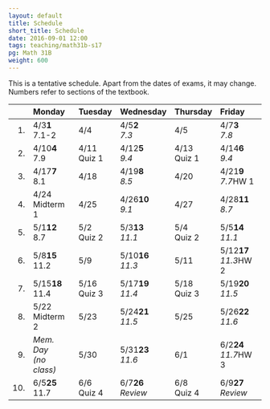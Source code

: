 ```yaml
---
layout: default
title: Schedule
short_title: Schedule
date: 2016-09-01 12:00
tags: teaching/math31b-s17
pg: Math 31B
weight: 600
---
```


This is a tentative schedule. Apart from the dates of exams, it may change. Numbers refer to sections of the textbook.

<table class="schedule">
    <thead>
        <tr class="header">
            <th align="right"></th>
            <th align="left">Monday</th>
            <th align="left">Tuesday</th>
            <th align="left">Wednesday</th>
            <th align="left">Thursday</th>
            <th align="left">Friday</th>
        </tr>
    </thead>
    <tbody>
        <tr class="even">
            <td align="right">1.</td>
            <td align="left"><span class="right">4/3</span><span class="left"><b>1</b></span><br>7.1-2</td>
            <td align="left"><span class="right">4/4</span><span class="left"><b></b></span><br></td>
            <td align="left"><span class="right">4/5</span><span class="left"><b>2</b></span><br><em>7.3</em></td>
            <td align="left"><span class="right">4/5</span><span class="left"><b></b></span><br></td>
            <td align="left"><span class="right">4/7</span><span class="left"><b>3</b></span><br><em>7.8</em></td>
        </tr>
        <tr class="odd">
            <td align="right">2.</td>
            <td align="left"><span class="right">4/10</span><span class="left"><b>4</b></span><br>7.9</td>
            <td align="left"><span class="right">4/11</span><span class="left"><b></b></span><br><span class="hw">Quiz 1</span></td>
            <td align="left"><span class="right">4/12</span><span class="left"><b>5</b></span><br><em>9.4</em></td>
            <td align="left"><span class="right">4/13</span><span class="left"><b></b></span><br><span class="hw">Quiz 1</span></td>
            <td align="left"><span class="right">4/14</span><span class="left"><b>6</b></span><br><em>9.4</em></td>
        </tr>
        <tr class="even">
            <td align="right">3.</td>
            <td align="left"><span class="right">4/17</span><span class="left"><b>7</b></span><br>8.1</td>
            <td align="left"><span class="right">4/18</span><span class="left"><b></b></span><br></td>
            <td align="left"><span class="right">4/19</span><span class="left"><b>8</b></span><br><em>8.5</em></td>
            <td align="left"><span class="right">4/20</span><span class="left"><b></b></span><br></td>
            <td align="left"><span class="right">4/21</span><span class="left"><b>9</b></span><br><em>7.7</em><span class="hw">HW 1</span></td>
        </tr>
        <tr class="odd">
            <td align="right">4.</td>
            <td align="left"><span class="right">4/24</span><span class="left"><b></b></span><br><span class="exam">Midterm 1</span></td>
            <td align="left"><span class="right">4/25</span><span class="left"><b></b></span><br></td>
            <td align="left"><span class="right">4/26</span><span class="left"><b>10</b></span><br><em>9.1</em></td>
            <td align="left"><span class="right">4/27</span><span class="left"><b></b></span><br></td>
            <td align="left"><span class="right">4/28</span><span class="left"><b>11</b></span><br><em>8.7</em></td>
        </tr>
        <tr class="even">
            <td align="right">5.</td>
            <td align="left"><span class="right">5/1</span><span class="left"><b>12</b></span><br>8.7</td>
            <td align="left"><span class="right">5/2</span><span class="left"><b></b></span><br><span class="hw">Quiz 2</span></td>
            <td align="left"><span class="right">5/3</span><span class="left"><b>13</b></span><br><em>11.1</em></td>
            <td align="left"><span class="right">5/4</span><span class="left"><b></b></span><br><span class="hw">Quiz 2</span></td>
            <td align="left"><span class="right">5/5</span><span class="left"><b>14</b></span><br><em>11.1</em></td>
        </tr>
        <tr class="odd">
            <td align="right">6.</td>
            <td align="left"><span class="right">5/8</span><span class="left"><b>15</b></span><br>11.2</td>
            <td align="left"><span class="right">5/9</span><span class="left"><b></b></span><br></td>
            <td align="left"><span class="right">5/10</span><span class="left"><b>16</b></span><br><em>11.3</em></td>
            <td align="left"><span class="right">5/11</span><span class="left"><b></b></span><br></td>
            <td align="left"><span class="right">5/12</span><span class="left"><b>17</b></span><br><em>11.3</em><span class="hw">HW 2</span></td>
        </tr>
        <tr class="even">
            <td align="right">7.</td>
            <td align="left"><span class="right">5/15</span><span class="left"><b>18</b></span><br>11.4</td>
            <td align="left"><span class="right">5/16</span><span class="left"><b></b></span><br><span class="hw">Quiz 3</span></td>
            <td align="left"><span class="right">5/17</span><span class="left"><b>19</b></span><br><em>11.4</em></td>
            <td align="left"><span class="right">5/18</span><span class="left"><b></b></span><br><span class="hw">Quiz 3</span></td>
            <td align="left"><span class="right">5/19</span><span class="left"><b>20</b></span><br><em>11.5</em></td>
        </tr>
        <tr class="odd">
            <td align="right">8.</td>
            <td align="left"><span class="right">5/22</span><span class="left"><b></b></span><br><span class="exam">Midterm 2</span></td>
            <td align="left"><span class="right">5/23</span><span class="left"><b></b></span><br></td>
            <td align="left"><span class="right">5/24</span><span class="left"><b>21</b></span><br><em>11.5</em></td>
            <td align="left"><span class="right">5/25</span><span class="left"><b></b></span><br></td>
            <td align="left"><span class="right">5/26</span><span class="left"><b>22</b></span><br><em>11.6</em></td>
        </tr>
        <tr class="even">
            <td align="right">9.</td>
            <td align="left" class="hol"><em>Mem. Day<br>(no class)</em></td>
            <td align="left"><span class="right">5/30</span><span class="left"><b></b></span><br></td>
            <td align="left"><span class="right">5/31</span><span class="left"><b>23</b></span><br><em>11.6</em></td>
            <td align="left"><span class="right">6/1</span><span class="left"><b></b></span><br></td>
            <td align="left"><span class="right">6/2</span><span class="left"><b>24</b></span><br><em>11.7</em><span class="hw">HW 3</span></td>
        </tr>
        <tr class="odd">
            <td align="right">10.</td>
            <td align="left"><span class="right">6/5</span><span class="left"><b>25</b></span><br>11.7</td>
            <td align="left"><span class="right">6/6</span><span class="left"><b></b></span><br><span class="hw">Quiz 4</span></td>
            <td align="left"><span class="right">6/7</span><span class="left"><b>26</b></span><br><em>Review</em></td>
            <td align="left"><span class="right">6/8</span><span class="left"><b></b></span><br><span class="hw">Quiz 4</span></td>
            <td align="left"><span class="right">6/9</span><span class="left"><b>27</b></span><br><em>Review</em></td>
        </tr>
    </tbody>
</table>
